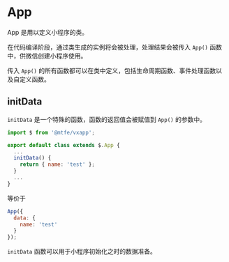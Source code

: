 # App

App 是用以定义小程序的类。

在代码编译阶段，通过类生成的实例将会被处理，处理结果会被传入 `App()` 函数中，供微信创建小程序使用。

传入 `App()` 的所有函数都可以在类中定义，包括生命周期函数、事件处理函数以及自定义函数。

## initData

`initData` 是一个特殊的函数，函数的返回值会被赋值到 `App()` 的参数中。

```javascript
import $ from '@mtfe/vxapp';

export default class extends $.App {
  ...
  initData() {
    return { name: 'test' };
  }
  ...
}
```

等价于

```javascript
App({
  data: {
    name: 'test'
  }
});
```

`initData` 函数可以用于小程序初始化之时的数据准备。